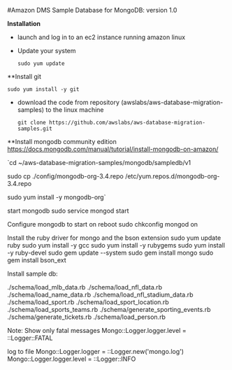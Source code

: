 #Amazon DMS Sample Database for MongoDB: version 1.0

**Installation**
* launch and log in to an ec2 instance running amazon linux
* Update your system

   `sudo yum update`

**Install git

   `sudo yum install -y git`

* download the code from repository (awslabs/aws-database-migration-samples) to the linux machine

  `git clone https://github.com/awslabs/aws-database-migration-samples.git`

**Install mongodb community edition
  https://docs.mongodb.com/manual/tutorial/install-mongodb-on-amazon/

`cd ~/aws-database-migration-samples/mongodb/sampledb/v1

sudo cp ./config/mongodb-org-3.4.repo /etc/yum.repos.d/mongodb-org-3.4.repo

sudo yum install -y mongodb-org`

start mongodb
  sudo service mongod start

Configure mongodb to start on reboot
 sudo chkconfig mongod on

Install the ruby driver for mongo and the bson extension
 sudo yum update ruby
 sudo yum install -y gcc
 sudo yum install -y rubygems
 sudo yum install -y ruby-devel
 sudo gem update --system
 sudo gem install mongo
 sudo gem install bson_ext

Install sample db:

./schema/load_mlb_data.rb
./schema/load_nfl_data.rb
./schema/load_name_data.rb
./schema/load_nfl_stadium_data.rb
./schema/load_sport.rb
./schema/load_sport_location.rb
./schema/load_sports_teams.rb
./schema/generate_sporting_events.rb
./schema/generate_tickets.rb
./schema/load_person.rb

Note:
Show only fatal messages
Mongo::Logger.logger.level = ::Logger::FATAL

log to file
Mongo::Logger.logger       = ::Logger.new('mongo.log')
Mongo::Logger.logger.level = ::Logger::INFO